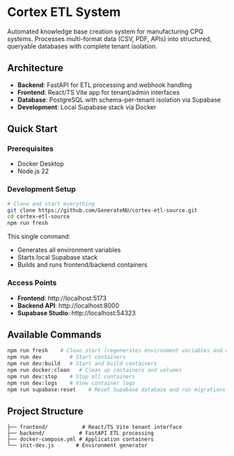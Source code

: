 # Cortex ETL System

Automated knowledge base creation system for manufacturing CPQ systems. Processes multi-format data (CSV, PDF, APIs) into structured, queryable databases with complete tenant isolation.

## Architecture

- **Backend**: FastAPI for ETL processing and webhook handling
- **Frontend**: React/TS Vite app for tenant/admin interfaces
- **Database**: PostgreSQL with schema-per-tenant isolation via Supabase
- **Development**: Local Supabase stack via Docker

## Quick Start

### Prerequisites

- Docker Desktop
- Node.js 22

### Development Setup

```bash
# Clone and start everything
git clone https://github.com/GenerateNU/cortex-etl-source.git
cd cortex-etl-source
npm run fresh
```

This single command:

- Generates all environment variables
- Starts local Supabase stack
- Builds and runs frontend/backend containers

### Access Points

- **Frontend**: http://localhost:5173
- **Backend API**: http://localhost:8000
- **Supabase Studio**: http://localhost:54323

## Available Commands

```bash
npm run fresh    # Clean start (regenerates environment variables and cleans up containers)
npm run dev         # Start containers
npm run dev:build   # Start and build containers
npm run docker:clean   # Clean up containers and volumes
npm run dev:stop    # Stop all containers
npm run dev:logs    # View container logs
npm run supabase:reset    # Reset Supabase database and run migrations
```

## Project Structure

```
├── frontend/           # React/TS Vite tenant interface
├── backend/           # FastAPI ETL processing
├── docker-compose.yml # Application containers
└── init-dev.js       # Environment generator
```
